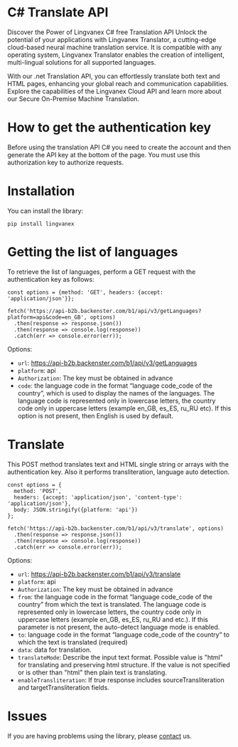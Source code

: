 # C# Translate API
Discover the Power of Lingvanex C# free Translation API
Unlock the potential of your applications with Lingvanex Translator, a cutting-edge cloud-based neural machine translation service. It is compatible with any operating system, Lingvanex Translator enables the creation of intelligent, multi-lingual solutions for all supported languages.

With our .net Translation API, you can effortlessly translate both text and HTML pages, enhancing your global reach and communication capabilities. Explore the capabilities of the Lingvanex Cloud API and learn more about our Secure On-Premise Machine Translation.

# How to get the authentication key
Before using the translation API C# you need to create the account and then generate the API key at the bottom of the page. You must use this authorization key to authorize requests.

# Installation
You can install the library:

```
pip install lingvanex
```
# Getting the list of languages
To retrieve the list of languages, perform a GET request with the authentication key as follows:

```
const options = {method: 'GET', headers: {accept: 'application/json'}};

fetch('https://api-b2b.backenster.com/b1/api/v3/getLanguages?platform=api&code=en_GB', options)
  .then(response => response.json())
  .then(response => console.log(response))
  .catch(err => console.error(err));
```

Options:
* `url`: https://api-b2b.backenster.com/b1/api/v3/getLanguages
* `platform`: api
* `Authorization`: The key must be obtained in advance
* `code`: the language code in the format “language code_code of the country”, which is used to display the names of the languages. The language code is represented only in lowercase letters, the country code only in uppercase letters (example en_GB, es_ES, ru_RU etc). If this option is not present, then English is used by default.


# Translate
This POST method translates text and HTML single string or arrays with the authentication key. Also it performs transliteration, language auto detection.

```
const options = {
  method: 'POST',
  headers: {accept: 'application/json', 'content-type': 'application/json'},
  body: JSON.stringify({platform: 'api'})
};

fetch('https://api-b2b.backenster.com/b1/api/v3/translate', options)
  .then(response => response.json())
  .then(response => console.log(response))
  .catch(err => console.error(err));
```

Options:
* `url`: https://api-b2b.backenster.com/b1/api/v3/translate
* `platform`: api
* `Authorization`: The key must be obtained in advance
* `from`: the language code in the format “language code_code of the country” from which the text is translated. The language code is represented only in lowercase letters, the country code only in uppercase letters (example en_GB, es_ES, ru_RU and etc.). If this parameter is not present, the auto-detect language mode is enabled.
* `to`: language code in the format “language code_code of the country” to which the text is translated (required)
* `data`: data for translation.
* `translateMode`: Describe the input text format. Possible value is "html" for translating and preserving html structure. If the value is not specified or is other than "html" then plain text is translating.
* `enableTransliteration`: If true response includes sourceTransliteration and targetTransliteration fields.


# Issues
If you are having problems using the library, please [contact](https://lingvanex.com/en/contact-us/) us.
